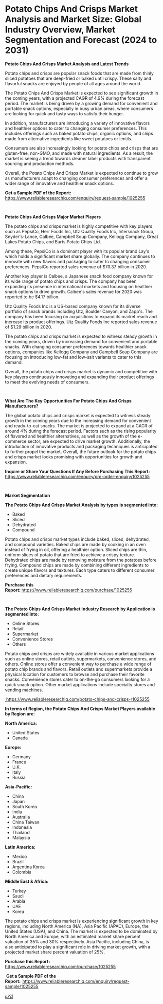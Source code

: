 <p><h1>Potato Chips And Crisps Market Analysis and Market Size: Global Industry Overview, Market Segmentation and Forecast (2024 to 2031)</h1></p><p><strong>Potato Chips And Crisps Market Analysis and Latest Trends</strong></p>
<p><p>Potato chips and crisps are popular snack foods that are made from thinly sliced potatoes that are deep-fried or baked until crispy. These salty and flavorful snacks are enjoyed by people of all ages around the world.</p><p>The Potato Chips And Crisps Market is expected to see significant growth in the coming years, with a projected CAGR of 4.9% during the forecast period. The market is being driven by a growing demand for convenient and portable snack options, especially in busy urban areas, where consumers are looking for quick and tasty ways to satisfy their hunger.</p><p>In addition, manufacturers are introducing a variety of innovative flavors and healthier options to cater to changing consumer preferences. This includes offerings such as baked potato chips, organic options, and chips made from alternative ingredients like sweet potatoes or lentils.</p><p>Consumers are also increasingly looking for potato chips and crisps that are gluten-free, non-GMO, and made with natural ingredients. As a result, the market is seeing a trend towards cleaner label products with transparent sourcing and production methods.</p><p>Overall, the Potato Chips And Crisps Market is expected to continue to grow as manufacturers adapt to changing consumer preferences and offer a wider range of innovative and healthier snack options.</p></p>
<p><strong>Get a Sample PDF of the Report:&nbsp;</strong> <a href="https://www.reliableresearchiq.com/enquiry/request-sample/1025255">https://www.reliableresearchiq.com/enquiry/request-sample/1025255</a></p>
<p>&nbsp;</p>
<p><strong>Potato Chips And Crisps Major Market Players</strong></p>
<p><p>The potato chips and crisps market is highly competitive with key players such as PepsiCo, Herr Foods Inc, Utz Quality Foods Inc, Intersnack Group, Snyder's-Lance, Calbee, Campbell Soup Company, Kellogg Company, Great Lakes Potato Chips, and Burts Potato Chips Ltd. </p><p>Among these, PepsiCo is a dominant player with its popular brand Lay's which holds a significant market share globally. The company continues to innovate with new flavors and packaging to cater to changing consumer preferences. PepsiCo reported sales revenue of $70.37 billion in 2020.</p><p>Another key player is Calbee, a Japanese snack food company known for its wide range of potato chips and crisps. The company has been expanding its presence in international markets and focusing on healthier snack options to drive growth. Calbee's sales revenue for 2020 was reported to be $4.17 billion.</p><p>Utz Quality Foods Inc is a US-based company known for its diverse portfolio of snack brands including Utz, Boulder Canyon, and Zapp's. The company has been focusing on acquisitions to expand its market reach and increase its product offerings. Utz Quality Foods Inc reported sales revenue of $1.29 billion in 2020.</p><p>The potato chips and crisps market is expected to witness steady growth in the coming years, driven by increasing demand for convenient and portable snacks. With changing consumer preferences towards healthier snack options, companies like Kellogg Company and Campbell Soup Company are focusing on introducing low-fat and low-salt variants to cater to this demand.</p><p>Overall, the potato chips and crisps market is dynamic and competitive with key players continuously innovating and expanding their product offerings to meet the evolving needs of consumers.</p></p>
<p>&nbsp;</p>
<p><strong>What Are The Key Opportunities For Potato Chips And Crisps Manufacturers?</strong></p>
<p><p>The global potato chips and crisps market is expected to witness steady growth in the coming years due to the increasing demand for convenient and ready-to-eat snacks. The market is projected to expand at a CAGR of around 4% during the forecast period. Factors such as the rising popularity of flavored and healthier alternatives, as well as the growth of the e-commerce sector, are expected to drive market growth. Additionally, the introduction of innovative products and packaging techniques is anticipated to further propel the market. Overall, the future outlook for the potato chips and crisps market looks promising with opportunities for growth and expansion.</p></p>
<p><strong>Inquire or Share Your Questions If Any Before Purchasing This Report:</strong> <a href="https://www.reliableresearchiq.com/enquiry/pre-order-enquiry/1025255">https://www.reliableresearchiq.com/enquiry/pre-order-enquiry/1025255</a></p>
<p>&nbsp;</p>
<p><strong>Market Segmentation</strong></p>
<p><strong>The Potato Chips And Crisps Market Analysis by types is segmented into:</strong></p>
<p><ul><li>Baked</li><li>Sliced</li><li>Dehydrated</li><li>Compound</li></ul></p>
<p><p>Potato chips and crisps market types include baked, sliced, dehydrated, and compound varieties. Baked chips are made by cooking in an oven instead of frying in oil, offering a healthier option. Sliced chips are thin, uniform slices of potato that are fried to achieve a crispy texture. Dehydrated chips are made by removing moisture from the potatoes before frying. Compound chips are made by combining different ingredients to create unique flavors and textures. Each type caters to different consumer preferences and dietary requirements.</p></p>
<p><strong>Purchase this Report:&nbsp;</strong><a href="https://www.reliableresearchiq.com/purchase/1025255">https://www.reliableresearchiq.com/purchase/1025255</a></p>
<p>&nbsp;</p>
<p><strong>The Potato Chips And Crisps Market Industry Research by Application is segmented into:</strong></p>
<p><ul><li>Online Stores</li><li>Retail</li><li>Supermarket</li><li>Convenience Stores</li><li>Others</li></ul></p>
<p><p>Potato chips and crisps are widely available in various market applications such as online stores, retail outlets, supermarkets, convenience stores, and others. Online stores offer a convenient way to purchase a wide range of potato chip brands and flavors. Retail outlets and supermarkets provide a physical location for customers to browse and purchase their favorite snacks. Convenience stores cater to on-the-go consumers looking for a quick snack option. Other market applications include specialty stores and vending machines.</p></p>
<p><a href="https://www.reliableresearchiq.com/potato-chips-and-crisps-r1025255">&nbsp;https://www.reliableresearchiq.com/potato-chips-and-crisps-r1025255</a></p>
<p><strong>In terms of Region, the Potato Chips And Crisps Market Players available by Region are:</strong></p>
<p>
    <p> <strong> North America: </strong>
        <ul>
            <li>United States</li>
            <li>Canada</li>
        </ul>
        </p> 
    <p> <strong> Europe: </strong>
        <ul>
            <li>Germany</li>
            <li>France</li>
            <li>U.K.</li>
            <li>Italy</li>
            <li>Russia</li>
        </ul>
        </p> 
    <p> <strong> Asia-Pacific: </strong>
        <ul>
            <li>China</li>
            <li>Japan</li>
            <li>South Korea</li>
            <li>India</li>
            <li>Australia</li>
            <li>China Taiwan</li>
            <li>Indonesia</li>
            <li>Thailand</li>
            <li>Malaysia</li>
        </ul>
        </p> 
    <p> <strong> Latin America: </strong>
        <ul>
            <li>Mexico</li>
            <li>Brazil</li>
            <li>Argentina Korea</li>
            <li>Colombia</li>
        </ul>
        </p> 
    <p> <strong> Middle East & Africa: </strong>
        <ul>
            <li>Turkey</li>
            <li>Saudi</li>
            <li>Arabia</li>
            <li>UAE</li>
            <li>Korea</li>
        </ul>
    </p>
    </p>
<p><p>The potato chips and crisps market is experiencing significant growth in key regions, including North America (NA), Asia Pacific (APAC), Europe, the United States (USA), and China. The market is expected to be dominated by North America and Europe, with an estimated market share percent valuation of 35% and 30% respectively. Asia Pacific, including China, is also anticipated to play a significant role in driving market growth, with a projected market share percent valuation of 25%.</p></p>
<p><strong>Purchase this Report: </strong><a href="https://www.reliableresearchiq.com/purchase/1025255">https://www.reliableresearchiq.com/purchase/1025255</a></p>
<p>&nbsp;<strong>Get a Sample PDF of the Report:&nbsp;&nbsp;</strong><a href="https://www.reliableresearchiq.com/enquiry/request-sample/1025255">https://www.reliableresearchiq.com/enquiry/request-sample/1025255</a></p>
<p><strong></strong></p>
<p><p><a href="https://github.com/vss5505pa7z1p/Market-Research-Report-List-3/blob/main/268895178239.md">라임</a></p></p>